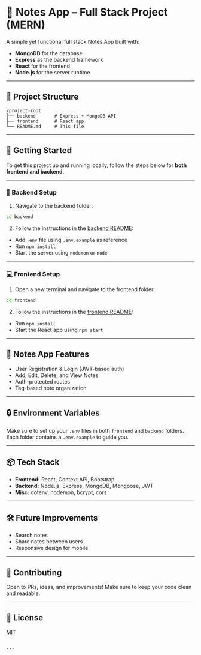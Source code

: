 
# 🧠 Notes App – Full Stack Project (MERN)

A simple yet functional full stack Notes App built with:

- **MongoDB** for the database  
- **Express** as the backend framework  
- **React** for the frontend  
- **Node.js** for the server runtime

---

## 📁 Project Structure

```
/project-root
├── backend       # Express + MongoDB API
├── frontend      # React app
└── README.md     # This file
```

---

## 🚀 Getting Started

To get this project up and running locally, follow the steps below for **both frontend and backend**.

---

### 🔧 Backend Setup

1. Navigate to the backend folder:

```bash
cd backend
```

2. Follow the instructions in the [backend README](./backend/README.md):

- Add `.env` file using `.env.example` as reference  
- Run `npm install`  
- Start the server using `nodemon` or `node`

---

### 💻 Frontend Setup

1. Open a new terminal and navigate to the frontend folder:

```bash
cd frontend
```

2. Follow the instructions in the [frontend README](./frontend/README.md):

- Run `npm install`  
- Start the React app using `npm start`

---

## 📝 Notes App Features

- User Registration & Login (JWT-based auth)
- Add, Edit, Delete, and View Notes
- Auth-protected routes
- Tag-based note organization

---

## 🔒 Environment Variables

Make sure to set up your `.env` files in both `frontend` and `backend` folders.  
Each folder contains a `.env.example` to guide you.

---

## 📦 Tech Stack

- **Frontend:** React, Context API, Bootstrap
- **Backend:** Node.js, Express, MongoDB, Mongoose, JWT
- **Misc:** dotenv, nodemon, bcrypt, cors

---

## 🛠 Future Improvements

- Search notes
- Share notes between users
- Responsive design for mobile

---

## 🤝 Contributing

Open to PRs, ideas, and improvements! Make sure to keep your code clean and readable.

---

## 📄 License

MIT
```

---

